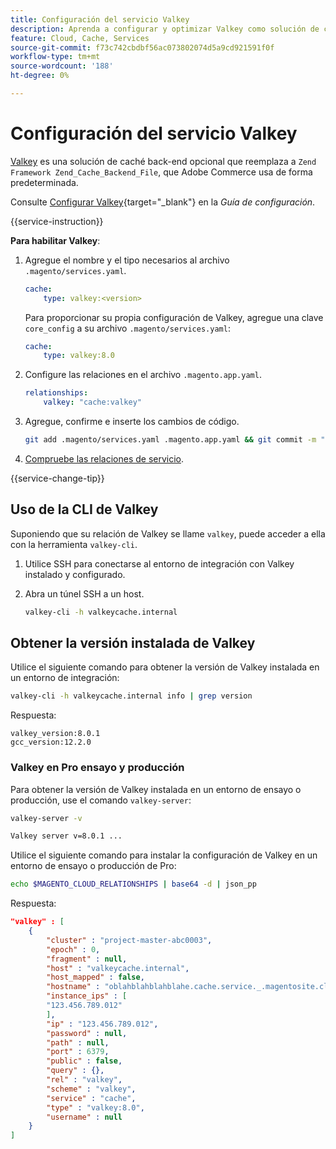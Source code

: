 ```yaml
---
title: Configuración del servicio Valkey
description: Aprenda a configurar y optimizar Valkey como solución de caché back-end para Adobe Commerce en infraestructura en la nube.
feature: Cloud, Cache, Services
source-git-commit: f73c742cbdbf56ac073802074d5a9cd921591f0f
workflow-type: tm+mt
source-wordcount: '188'
ht-degree: 0%

---
```


# Configuración del servicio Valkey

[Valkey](https://valkey.io) es una solución de caché back-end opcional que reemplaza a `Zend Framework Zend_Cache_Backend_File`, que Adobe Commerce usa de forma predeterminada.

Consulte [Configurar Valkey](https://experienceleague.adobe.com/docs/commerce-operations/configuration-guide/cache/valkey/config-valkey.html?lang=es){target="_blank"}  en la _Guía de configuración_.

{{service-instruction}}

**Para habilitar Valkey**:

1. Agregue el nombre y el tipo necesarios al archivo `.magento/services.yaml`.

   ```yaml
   cache:
       type: valkey:<version>
   ```

   Para proporcionar su propia configuración de Valkey, agregue una clave `core_config` a su archivo `.magento/services.yaml`:

   ```yaml
   cache:
       type: valkey:8.0
   ```

1. Configure las relaciones en el archivo `.magento.app.yaml`.

   ```yaml
   relationships:
       valkey: "cache:valkey"
   ```

1. Agregue, confirme e inserte los cambios de código.

   ```bash
   git add .magento/services.yaml .magento.app.yaml && git commit -m "Enable valkey service" && git push origin <branch-name>
   ```

1. [Compruebe las relaciones de servicio](services-yaml.md#service-relationships).

{{service-change-tip}}

## Uso de la CLI de Valkey

Suponiendo que su relación de Valkey se llame `valkey`, puede acceder a ella con la herramienta `valkey-cli`.

1. Utilice SSH para conectarse al entorno de integración con Valkey instalado y configurado.

1. Abra un túnel SSH a un host.

   ```bash
   valkey-cli -h valkeycache.internal
   ```

## Obtener la versión instalada de Valkey

Utilice el siguiente comando para obtener la versión de Valkey instalada en un entorno de integración:

```bash
valkey-cli -h valkeycache.internal info | grep version
```

Respuesta:

```
valkey_version:8.0.1
gcc_version:12.2.0
```

### Valkey en Pro ensayo y producción

Para obtener la versión de Valkey instalada en un entorno de ensayo o producción, use el comando `valkey-server`:

```bash
valkey-server -v
```

```bash
Valkey server v=8.0.1 ...
```

Utilice el siguiente comando para instalar la configuración de Valkey en un entorno de ensayo o producción de Pro:

```bash
echo $MAGENTO_CLOUD_RELATIONSHIPS | base64 -d | json_pp
```

Respuesta:

```json
"valkey" : [
    {
        "cluster" : "project-master-abc0003",
        "epoch" : 0,
        "fragment" : null,
        "host" : "valkeycache.internal",
        "host_mapped" : false,
        "hostname" : "oblahblahblahblahe.cache.service._.magentosite.cloud",
        "instance_ips" : [
        "123.456.789.012"
        ],
        "ip" : "123.456.789.012",
        "password" : null,
        "path" : null,
        "port" : 6379,
        "public" : false,
        "query" : {},
        "rel" : "valkey",
        "scheme" : "valkey",
        "service" : "cache",
        "type" : "valkey:8.0",
        "username" : null
    }
]
```
